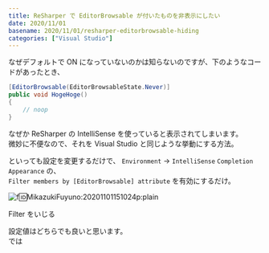 ```yaml
---
title: ReSharper で EditorBrowsable が付いたものを非表示にしたい
date: 2020/11/01
basename: 2020/11/01/resharper-editorbrowsable-hiding
categories: ["Visual Studio"]
---
```


なぜデフォルトで ON になっていないのかは知らないのですが、下のようなコードがあったとき、

```csharp
[EditorBrowsable(EditorBrowsableState.Never)]
public void HogeHoge()
{
    // noop
}
```

なぜか ReSharper の IntelliSense を使っていると表示されてしまいます。  
微妙に不便なので、それを Visual Studio と同じような挙動にする方法。

といっても設定を変更するだけで、 `Environment` → `IntelliSense` `Completion Appearance` の、  
`Filter members by [EditorBrowsable] attribute` を有効にするだけ。

![f:id:MikazukiFuyuno:20201101151024p:plain](https://assets.natsuneko.blog/images/20201101/20201101151024.png)

Filter をいじる

設定値はどちらでも良いと思います。  
では
